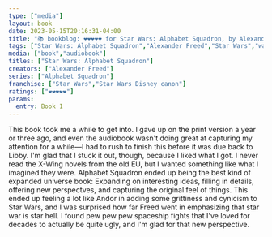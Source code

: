 ```yaml
---
type: ["media"]
layout: book
date: 2023-05-15T20:16:31-04:00
title: "📚 bookblog: ❤️❤️❤️❤️❤️ for Star Wars: Alphabet Squadron, by Alexander Freed"
tags: ["Star Wars: Alphabet Squadron","Alexander Freed","Star Wars","war","Andor","Libby","audiobooks","war is hell"]
media: ["book","audiobook"]
titles: ["Star Wars: Alphabet Squadron"]
creators: ["Alexander Freed"]
series: ["Alphabet Squadron"]
franchise: ["Star Wars","Star Wars Disney canon"]
ratings: ["❤️❤️❤️❤️❤️"]
params:
  entry: Book 1
---
```

This book took me a while to get into. I gave up on the print version a year or three ago, and even the audiobook wasn't doing great at capturing my attention for a while—I had to rush to finish this before it was due back to Libby. I'm glad that I stuck it out, though, because I liked what I got. I never read the X-Wing novels from the old EU, but I wanted something like what I imagined they were. Alphabet Squadron ended up being the best kind of expanded universe book: Expanding on interesting ideas, filling in details, offering new perspectves, and capturing the original feel of things. This ended up feeling a lot like Andor in adding some grittiness and cynicism to Star Wars, and I was surprised how far Freed went in emphasizing that star war is star hell. I found pew pew pew spaceship fights that I've loved for decades to actually be quite ugly, and I'm glad for that new perspective.
